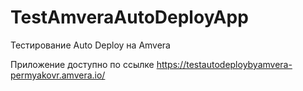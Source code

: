 # TestAmveraAutoDeployApp
Тестирование Auto Deploy на Amvera

Приложение доступно по ссылке https://testautodeploybyamvera-permyakovr.amvera.io/
